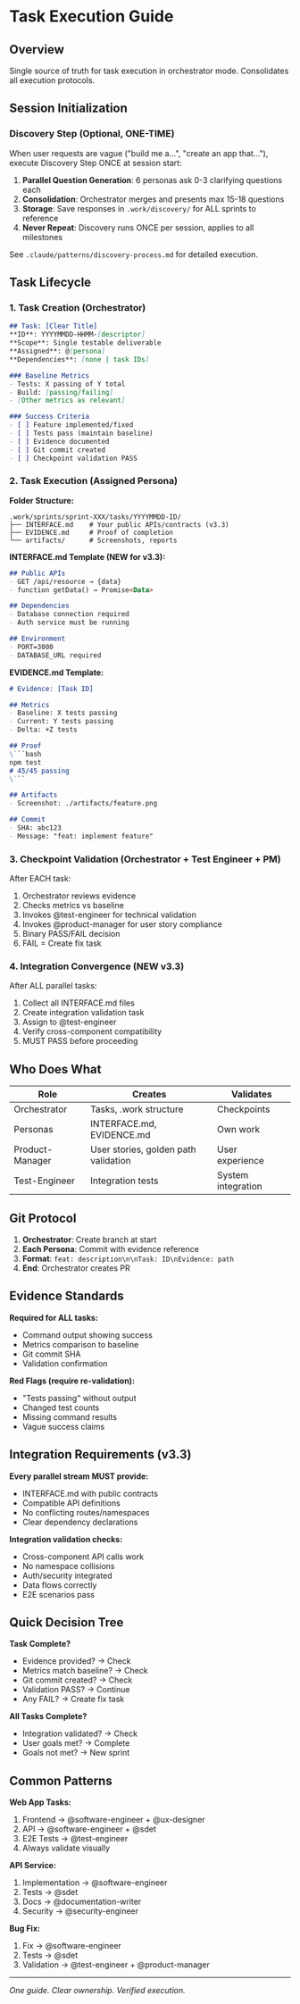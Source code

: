 # Task Execution Guide

## Overview
Single source of truth for task execution in orchestrator mode. Consolidates all execution protocols.

## Session Initialization

### Discovery Step (Optional, ONE-TIME)
When user requests are vague ("build me a...", "create an app that..."), execute Discovery Step ONCE at session start:

1. **Parallel Question Generation**: 6 personas ask 0-3 clarifying questions each
2. **Consolidation**: Orchestrator merges and presents max 15-18 questions
3. **Storage**: Save responses in `.work/discovery/` for ALL sprints to reference
4. **Never Repeat**: Discovery runs ONCE per session, applies to all milestones

See `.claude/patterns/discovery-process.md` for detailed execution.

## Task Lifecycle

### 1. Task Creation (Orchestrator)
```markdown
## Task: [Clear Title]
**ID**: YYYYMMDD-HHMM-[descriptor]
**Scope**: Single testable deliverable
**Assigned**: @[persona]
**Dependencies**: [none | task IDs]

### Baseline Metrics
- Tests: X passing of Y total
- Build: [passing/failing]
- [Other metrics as relevant]

### Success Criteria
- [ ] Feature implemented/fixed
- [ ] Tests pass (maintain baseline)
- [ ] Evidence documented
- [ ] Git commit created
- [ ] Checkpoint validation PASS
```

### 2. Task Execution (Assigned Persona)

**Folder Structure:**
```
.work/sprints/sprint-XXX/tasks/YYYYMMDD-ID/
├── INTERFACE.md    # Your public APIs/contracts (v3.3)
├── EVIDENCE.md     # Proof of completion
└── artifacts/      # Screenshots, reports
```

**INTERFACE.md Template (NEW for v3.3):**
```markdown
## Public APIs
- GET /api/resource → {data}
- function getData() → Promise<Data>

## Dependencies
- Database connection required
- Auth service must be running

## Environment
- PORT=3000
- DATABASE_URL required
```

**EVIDENCE.md Template:**
```markdown
# Evidence: [Task ID]

## Metrics
- Baseline: X tests passing
- Current: Y tests passing
- Delta: +Z tests

## Proof
\```bash
npm test
# 45/45 passing
\```

## Artifacts
- Screenshot: ./artifacts/feature.png

## Commit
- SHA: abc123
- Message: "feat: implement feature"
```

### 3. Checkpoint Validation (Orchestrator + Test Engineer + PM)

After EACH task:
1. Orchestrator reviews evidence
2. Checks metrics vs baseline
3. Invokes @test-engineer for technical validation
4. Invokes @product-manager for user story compliance
5. Binary PASS/FAIL decision
6. FAIL = Create fix task

### 4. Integration Convergence (NEW v3.3)

After ALL parallel tasks:
1. Collect all INTERFACE.md files
2. Create integration validation task
3. Assign to @test-engineer
4. Verify cross-component compatibility
5. MUST PASS before proceeding

## Who Does What

| Role | Creates | Validates |
|------|---------|-----------|
| Orchestrator | Tasks, .work structure | Checkpoints |
| Personas | INTERFACE.md, EVIDENCE.md | Own work |
| Product-Manager | User stories, golden path validation | User experience |
| Test-Engineer | Integration tests | System integration |

## Git Protocol

1. **Orchestrator**: Create branch at start
2. **Each Persona**: Commit with evidence reference
3. **Format**: `feat: description\n\nTask: ID\nEvidence: path`
4. **End**: Orchestrator creates PR

## Evidence Standards

**Required for ALL tasks:**
- Command output showing success
- Metrics comparison to baseline
- Git commit SHA
- Validation confirmation

**Red Flags (require re-validation):**
- "Tests passing" without output
- Changed test counts
- Missing command results
- Vague success claims

## Integration Requirements (v3.3)

**Every parallel stream MUST provide:**
- INTERFACE.md with public contracts
- Compatible API definitions
- No conflicting routes/namespaces
- Clear dependency declarations

**Integration validation checks:**
- Cross-component API calls work
- No namespace collisions
- Auth/security integrated
- Data flows correctly
- E2E scenarios pass

## Quick Decision Tree

**Task Complete?**
- Evidence provided? → Check
- Metrics match baseline? → Check  
- Git commit created? → Check
- Validation PASS? → Continue
- Any FAIL? → Create fix task

**All Tasks Complete?**
- Integration validated? → Check
- User goals met? → Complete
- Goals not met? → New sprint

## Common Patterns

**Web App Tasks:**
1. Frontend → @software-engineer + @ux-designer
2. API → @software-engineer + @sdet
3. E2E Tests → @test-engineer
4. Always validate visually

**API Service:**
1. Implementation → @software-engineer
2. Tests → @sdet
3. Docs → @documentation-writer
4. Security → @security-engineer

**Bug Fix:**
1. Fix → @software-engineer
2. Tests → @sdet
3. Validation → @test-engineer + @product-manager

---
*One guide. Clear ownership. Verified execution.*